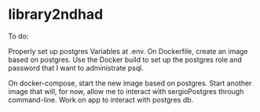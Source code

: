 # library2ndhad
To do:

Properly set up postgres Variables at .env. 
On Dockerfile, create an image based on postgres. Use the Docker build to set up the postgres role and password that I want to administrate psql.

On docker-compose, start the new image based on postgres. 
Start another image that will, for now, allow me to interact with sergioPostgres through command-line.
Work on app to interact with postgres db.
